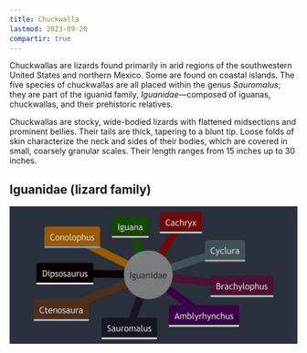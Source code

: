 ```yaml
---
title: Chuckwalla
lastmod: 2023-09-20
compartir: true
---
```

Chuckwallas are lizards found primarily in arid regions of the southwestern United States and northern Mexico. Some are found on coastal islands. The five species of chuckwallas are all placed within the genus _Sauromalus_; they are part of the iguanid family, _Iguanidae_—composed of iguanas, chuckwallas, and their prehistoric relatives.

Chuckwallas are stocky, wide-bodied lizards with flattened midsections and prominent bellies. Their tails are thick, tapering to a blunt tip. Loose folds of skin characterize the neck and sides of their bodies, which are covered in small, coarsely granular scales. Their length ranges from 15 inches up to 30 inches.

## Iguanidae (lizard family)

<img alt="iguanidae lizarf family" src="https://raw.githubusercontent.com/semanticdata/public-test/main/PNG/iguanidae-lizard-family.png" />

